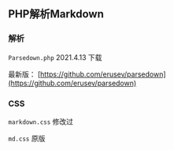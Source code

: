## PHP解析Markdown

### 解析
 `Parsedown.php`  2021.4.13 下载

最新版： [https://github.com/erusev/parsedown](https://github.com/erusev/parsedown) 

### CSS
 `markdown.css`	修改过
 
 `md.css`	原版

